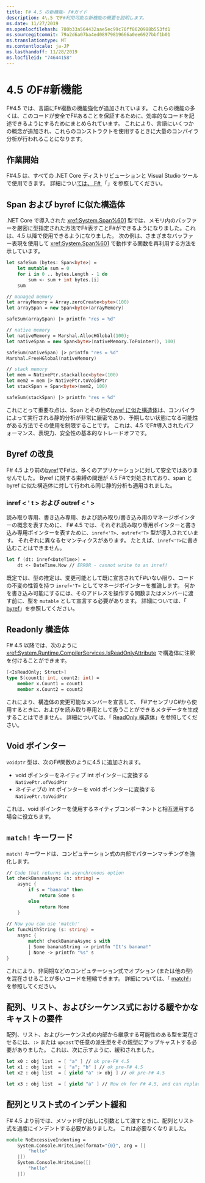 ```yaml
---
title: F# 4.5 の新機能- F#ガイド
description: 4\.5 でF#利用可能な新機能の概要を説明します。
ms.date: 11/27/2019
ms.openlocfilehash: 780b33a564432aae5ec99c70ff8620988b553fd1
ms.sourcegitcommit: 79a2d6a07ba4ed08979819666a0ee6927bbf1b01
ms.translationtype: MT
ms.contentlocale: ja-JP
ms.lasthandoff: 11/28/2019
ms.locfileid: "74644158"
---
```

# <a name="whats-new-in-f-45"></a>4\.5 のF#新機能

F#4.5 では、言語にF#複数の機能強化が追加されています。 これらの機能の多くは、このコードが安全でF#あることを保証するために、効率的なコードを記述できるようにするためにまとめられています。 これにより、言語にいくつかの概念が追加され、これらのコンストラクトを使用するときに大量のコンパイラ分析が行われることになります。

## <a name="get-started"></a>作業開始

F#4.5 は、すべての .NET Core ディストリビューションと Visual Studio ツールで使用できます。 詳細につい[ては、 F# ](../get-started/index.md) 「」を参照してください。

## <a name="span-and-byref-like-structs"></a>Span および byref に似た構造体

.NET Core で導入された <xref:System.Span%601> 型では、メモリ内のバッファーを厳密に型指定された方法でF#表すことF#ができるようになりました。これは、4.5 以降で使用できるようになりました。 次の例は、さまざまなバッファー表現を使用して <xref:System.Span%601> で動作する関数を再利用する方法を示しています。

```fsharp
let safeSum (bytes: Span<byte>) =
    let mutable sum = 0
    for i in 0 .. bytes.Length - 1 do 
        sum <- sum + int bytes.[i]
    sum

// managed memory
let arrayMemory = Array.zeroCreate<byte>(100)
let arraySpan = new Span<byte>(arrayMemory)

safeSum(arraySpan) |> printfn "res = %d"

// native memory
let nativeMemory = Marshal.AllocHGlobal(100);
let nativeSpan = new Span<byte>(nativeMemory.ToPointer(), 100)

safeSum(nativeSpan) |> printfn "res = %d"
Marshal.FreeHGlobal(nativeMemory)

// stack memory
let mem = NativePtr.stackalloc<byte>(100)
let mem2 = mem |> NativePtr.toVoidPtr
let stackSpan = Span<byte>(mem2, 100)

safeSum(stackSpan) |> printfn "res = %d"
```

これにとって重要な点は、Span とその他の[byref に似た構造体](../language-reference/structures.md#byreflike-structs)は、コンパイラによって実行される静的分析が非常に厳密であり、予期しない状態になる可能性がある方法でその使用を制限することです。 これは、4.5 でF#導入されたパフォーマンス、表現力、安全性の基本的なトレードオフです。

## <a name="revamped-byrefs"></a>Byref の改良

F# 4.5 より前の[byref](../language-reference/byrefs.md)でF#は、多くのアプリケーションに対して安全ではありませんでした。 Byref に関する束縛の問題が 4.5 F#で対処されており、span と byref に似た構造体に対して行われる同じ静的分析も適用されました。

### <a name="inreft-and-outreft"></a>inref < ' t > および outref < ' >

読み取り専用、書き込み専用、および読み取り/書き込み用のマネージポインターの概念を表すために、 F# 4.5 では、それぞれ読み取り専用ポインターと書き込み専用ポインターを表すために、`inref<'T>`、`outref<'T>` 型が導入されています。 それぞれに異なるセマンティクスがあります。 たとえば、`inref<'T>`に書き込むことはできません。

```fsharp
let f (dt: inref<DateTime>) =
    dt <- DateTime.Now // ERROR - cannot write to an inref!
```

既定では、型の推定は、変更可能として既に宣言されてF#いない限り、コードの不変の性質を持つ `inref<'T>` としてマネージポインターを推論します。 何かを書き込み可能にするには、そのアドレスを操作する関数またはメンバーに渡す前に、型を `mutable` として宣言する必要があります。 詳細については、「 [byref](../language-reference/byrefs.md)」を参照してください。

## <a name="readonly-structs"></a>Readonly 構造体

F# 4.5 以降では、次のように <xref:System.Runtime.CompilerServices.IsReadOnlyAttribute> で構造体に注釈を付けることができます。

```fsharp
[<IsReadOnly; Struct>]
type S(count1: int, count2: int) =
    member x.Count1 = count1
    member x.Count2 = count2
```

これにより、構造体の変更可能なメンバーを宣言して、 F#アセンブリC#から使用するときに、およびを読み取り専用として扱うことができるメタデータを生成することはできません。 詳細については、「 [ReadOnly 構造体](../language-reference/structures.md#readonly-structs)」を参照してください。

## <a name="void-pointers"></a>Void ポインター

`voidptr` 型は、次のF#関数のように4.5 に追加されます。

* void ポインターをネイティブ int ポインターに変換する `NativePtr.ofVoidPtr`
* ネイティブの int ポインターを void ポインターに変換する `NativePtr.toVoidPtr`

これは、void ポインターを使用するネイティブコンポーネントと相互運用する場合に役立ちます。

## <a name="the-match-keyword"></a>`match!` キーワード

`match!` キーワードは、コンピュテーション式の内部でパターンマッチングを強化します。

```fsharp
// Code that returns an asynchronous option
let checkBananaAsync (s: string) =
    async {
        if s = "banana" then
            return Some s
        else
            return None
    }
    
// Now you can use 'match!'
let funcWithString (s: string) =
    async { 
        match! checkBananaAsync s with
        | Some bananaString -> printfn "It's banana!"
        | None -> printfn "%s" s
}
```

これにより、非同期などのコンピュテーション式でオプション (または他の型) を混在させることが多いコードを短縮できます。 詳細については、「 [match!](../language-reference/computation-expressions.md#match)」を参照してください。

## <a name="relaxed-upcasting-requirements-in-array-list-and-sequence-expressions"></a>配列、リスト、およびシーケンス式における緩やかなキャストの要件

配列、リスト、およびシーケンス式の内部から継承する可能性のある型を混在させるには、`:>` または `upcast`で任意の派生型をその親型にアップキャストする必要がありました。 これは、次に示すように、緩和されました。

```fsharp
let x0 : obj list  = [ "a" ] // ok pre-F# 4.5
let x1 : obj list  = [ "a"; "b" ] // ok pre-F# 4.5
let x2 : obj list  = [ yield "a" :> obj ] // ok pre-F# 4.5

let x3 : obj list  = [ yield "a" ] // Now ok for F# 4.5, and can replace x2
```

## <a name="indentation-relaxation-for-array-and-list-expressions"></a>配列とリスト式のインデント緩和

F# 4.5 より前では、メソッド呼び出しに引数として渡すときに、配列とリスト式を過度にインデントする必要がありました。 これは必要なくなりました。

```fsharp
module NoExcessiveIndenting = 
    System.Console.WriteLine(format="{0}", arg = [| 
        "hello"
    |])
    System.Console.WriteLine([|
        "hello"
    |])
```
